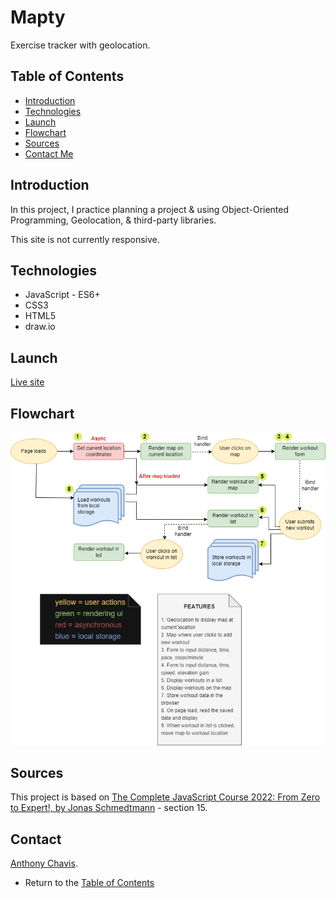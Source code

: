 # Mapty

Exercise tracker with geolocation.

## Table of Contents

-   [Introduction](#introduction)
-   [Technologies](#technologies)
-   [Launch](#launch)
-   [Flowchart](#flowchart)
-   [Sources](#sources)
-   [Contact Me](#contact)

## Introduction

In this project, I practice planning a project & using Object-Oriented Programming, Geolocation, & third-party libraries.

This site is not currently responsive.

## Technologies

-   JavaScript - ES6+
-   CSS3
-   HTML5
-   draw.io

## Launch

[Live site][live-site]

## Flowchart

![Flowchart][flowchart]

## Sources

This project is based on [The Complete JavaScript Course 2022: From Zero to Expert!, by Jonas Schmedtmann][lesson-site] - section 15.

## Contact

[Anthony Chavis][email].

-   Return to the [Table of Contents](#table-of-contents)

[live-site]: https://anthonychavis.github.io/mapty/
[flowchart]: resources/pngMaptyFlowchart.png
[lesson-site]: https://www.udemy.com/course/the-complete-javascript-course/
[email]: gitanthony@yahoo.com
